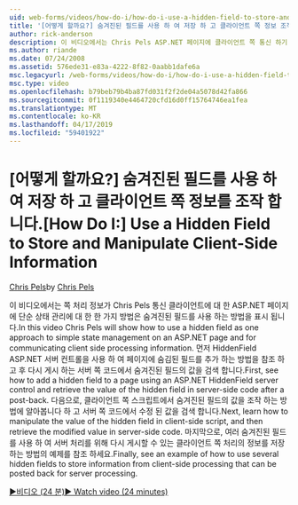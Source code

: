 ```yaml
---
uid: web-forms/videos/how-do-i/how-do-i-use-a-hidden-field-to-store-and-manipulate-client-side-information
title: '[어떻게 할까요?] 숨겨진된 필드를 사용 하 여 저장 하 고 클라이언트 쪽 정보 조작 | Microsoft Docs'
author: rick-anderson
description: 이 비디오에서는 Chris Pels ASP.NET 페이지에 클라이언트 쪽 통신 하기 위한 간단한 상태 관리에 대 한 한 가지 방법은 숨겨진된 필드를 사용 하는 방법을 알아보겠습니다...
ms.author: riande
ms.date: 07/24/2008
ms.assetid: 576ede31-e83a-4222-8f82-0aabb1dafe6a
msc.legacyurl: /web-forms/videos/how-do-i/how-do-i-use-a-hidden-field-to-store-and-manipulate-client-side-information
msc.type: video
ms.openlocfilehash: b79beb79b4ba87fd031f2f2de04a5078d42fa866
ms.sourcegitcommit: 0f1119340e4464720cfd16d0ff15764746ea1fea
ms.translationtype: MT
ms.contentlocale: ko-KR
ms.lasthandoff: 04/17/2019
ms.locfileid: "59401922"
---
```

# <a name="how-do-i-use-a-hidden-field-to-store-and-manipulate-client-side-information"></a><span data-ttu-id="1e8be-103">[어떻게 할까요?] 숨겨진된 필드를 사용 하 여 저장 하 고 클라이언트 쪽 정보를 조작 합니다.</span><span class="sxs-lookup"><span data-stu-id="1e8be-103">[How Do I:] Use a Hidden Field to Store and Manipulate Client-Side Information</span></span>

<span data-ttu-id="1e8be-104">[Chris Pels](https://twitter.com/chrispels)</span><span class="sxs-lookup"><span data-stu-id="1e8be-104">by [Chris Pels](https://twitter.com/chrispels)</span></span>

<span data-ttu-id="1e8be-105">이 비디오에서는 쪽 처리 정보가 Chris Pels 통신 클라이언트에 대 한 ASP.NET 페이지에 단순 상태 관리에 대 한 한 가지 방법은 숨겨진된 필드를 사용 하는 방법을 표시 됩니다.</span><span class="sxs-lookup"><span data-stu-id="1e8be-105">In this video Chris Pels will show how to use a hidden field as one approach to simple state management on an ASP.NET page and for communicating client side processing information.</span></span> <span data-ttu-id="1e8be-106">먼저 HiddenField ASP.NET 서버 컨트롤을 사용 하 여 페이지에 숨김된 필드를 추가 하는 방법을 참조 하 고 후 다시 게시 하는 서버 쪽 코드에서 숨겨진된 필드의 값을 검색 합니다.</span><span class="sxs-lookup"><span data-stu-id="1e8be-106">First, see how to add a hidden field to a page using an ASP.NET HiddenField server control and retrieve the value of the hidden field in server-side code after a post-back.</span></span> <span data-ttu-id="1e8be-107">다음으로, 클라이언트 쪽 스크립트에서 숨겨진된 필드의 값을 조작 하는 방법에 알아봅니다 하 고 서버 쪽 코드에서 수정 된 값을 검색 합니다.</span><span class="sxs-lookup"><span data-stu-id="1e8be-107">Next, learn how to manipulate the value of the hidden field in client-side script, and then retrieve the modified value in server-side code.</span></span> <span data-ttu-id="1e8be-108">마지막으로, 여러 숨겨진된 필드를 사용 하 여 서버 처리를 위해 다시 게시할 수 있는 클라이언트 쪽 처리의 정보를 저장 하는 방법의 예제를 참조 하세요.</span><span class="sxs-lookup"><span data-stu-id="1e8be-108">Finally, see an example of how to use several hidden fields to store information from client-side processing that can be posted back for server processing.</span></span>

[<span data-ttu-id="1e8be-109">&#9654;비디오 (24 분)</span><span class="sxs-lookup"><span data-stu-id="1e8be-109">&#9654; Watch video (24 minutes)</span></span>](https://channel9.msdn.com/Blogs/ASP-NET-Site-Videos/how-do-i-use-a-hidden-field-to-store-and-manipulate-client-side-information)
